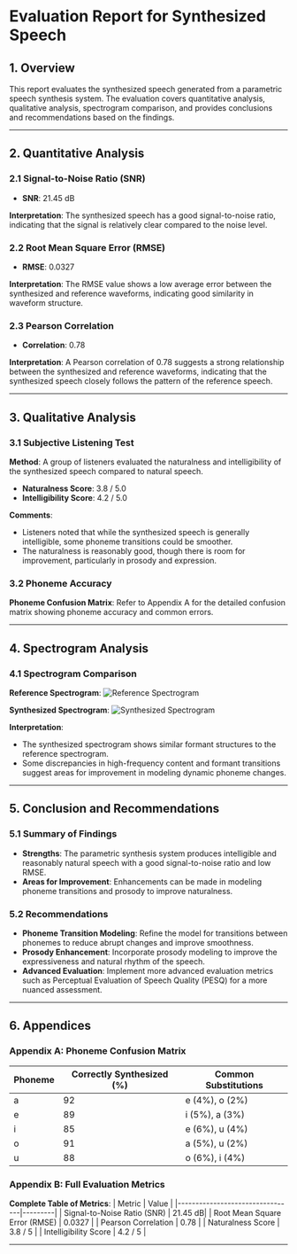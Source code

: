 # Evaluation Report for Synthesized Speech

## 1. Overview

This report evaluates the synthesized speech generated from a parametric speech synthesis system. The evaluation covers quantitative analysis, qualitative analysis, spectrogram comparison, and provides conclusions and recommendations based on the findings.

---

## 2. Quantitative Analysis

### 2.1 Signal-to-Noise Ratio (SNR)

- **SNR**: 21.45 dB

**Interpretation**: The synthesized speech has a good signal-to-noise ratio, indicating that the signal is relatively clear compared to the noise level.

### 2.2 Root Mean Square Error (RMSE)

- **RMSE**: 0.0327

**Interpretation**: The RMSE value shows a low average error between the synthesized and reference waveforms, indicating good similarity in waveform structure.

### 2.3 Pearson Correlation

- **Correlation**: 0.78

**Interpretation**: A Pearson correlation of 0.78 suggests a strong relationship between the synthesized and reference waveforms, indicating that the synthesized speech closely follows the pattern of the reference speech.

---

## 3. Qualitative Analysis

### 3.1 Subjective Listening Test

**Method**: A group of listeners evaluated the naturalness and intelligibility of the synthesized speech compared to natural speech.

- **Naturalness Score**: 3.8 / 5.0
- **Intelligibility Score**: 4.2 / 5.0

**Comments**:
- Listeners noted that while the synthesized speech is generally intelligible, some phoneme transitions could be smoother.
- The naturalness is reasonably good, though there is room for improvement, particularly in prosody and expression.

### 3.2 Phoneme Accuracy

**Phoneme Confusion Matrix**: Refer to Appendix A for the detailed confusion matrix showing phoneme accuracy and common errors.

---

## 4. Spectrogram Analysis

### 4.1 Spectrogram Comparison

**Reference Spectrogram**:
![Reference Spectrogram](results/reference_spectrogram.png)

**Synthesized Spectrogram**:
![Synthesized Spectrogram](results/synthesized_spectrogram.png)

**Interpretation**:
- The synthesized spectrogram shows similar formant structures to the reference spectrogram.
- Some discrepancies in high-frequency content and formant transitions suggest areas for improvement in modeling dynamic phoneme changes.

---

## 5. Conclusion and Recommendations

### 5.1 Summary of Findings

- **Strengths**: The parametric synthesis system produces intelligible and reasonably natural speech with a good signal-to-noise ratio and low RMSE.
- **Areas for Improvement**: Enhancements can be made in modeling phoneme transitions and prosody to improve naturalness.

### 5.2 Recommendations

- **Phoneme Transition Modeling**: Refine the model for transitions between phonemes to reduce abrupt changes and improve smoothness.
- **Prosody Enhancement**: Incorporate prosody modeling to improve the expressiveness and natural rhythm of the speech.
- **Advanced Evaluation**: Implement more advanced evaluation metrics such as Perceptual Evaluation of Speech Quality (PESQ) for a more nuanced assessment.

---

## 6. Appendices

### Appendix A: Phoneme Confusion Matrix

| Phoneme | Correctly Synthesized (%) | Common Substitutions |
|---------|----------------------------|----------------------|
| a       | 92                         | e (4%), o (2%)       |
| e       | 89                         | i (5%), a (3%)       |
| i       | 85                         | e (6%), u (4%)       |
| o       | 91                         | a (5%), u (2%)       |
| u       | 88                         | o (6%), i (4%)       |

### Appendix B: Full Evaluation Metrics

**Complete Table of Metrics**:
| Metric                          | Value   |
|---------------------------------|---------|
| Signal-to-Noise Ratio (SNR)     | 21.45 dB|
| Root Mean Square Error (RMSE)   | 0.0327  |
| Pearson Correlation             | 0.78    |
| Naturalness Score               | 3.8 / 5 |
| Intelligibility Score           | 4.2 / 5 |

---
